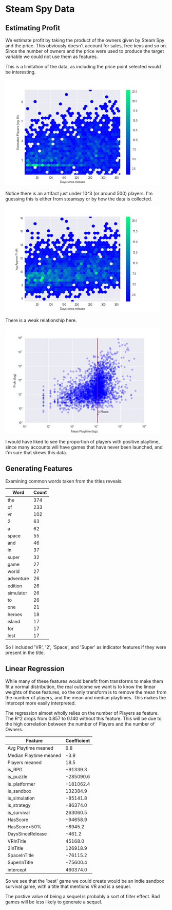 # Steam Spy Data

## Estimating Profit

We estimate profit by taking the product of the owners given by Steam Spy and the price. This obviously doesn't account for sales, free keys and so on. Since the number of owners and the price were used to produce the target variable we could not use them as features.

This is a limitation of the data, as including the price point selected would be interesting.


![Players by Days Since Release](./plots/players_by_days.png)

Notice there is an artifact just under 10^3 (or around 500) players. I'm guessing this is either from steamspy or by how the data is collected.

![Profit by Days Since Release](./plots/profit_by_days.png)

There is a weak relationship here.

![Profit by Playtime](./plots/profit_by_playtime.png)

I would have liked to see the proportion of players with positive playtime, since many accounts will have games that have never been launched, and I'm sure that skews this data.

## Generating Features

Examining common words taken from the titles reveals:

| Word  | Count |
|-------|-------|
| the   |   374 |
| of    |   233 |
| vr    |   102 |
| 2     |    63 |
| a     |    62 |
| space |    55 |
| and   |    46 |
|in        | 37 |
|super     | 32 |
| game     | 27 |
|world     | 27 |
|adventure | 26 |
|edition   | 26 |
|simulator | 26 |
|to        | 26 |
|one       | 21 |
|heroes    | 18 |
|island    | 17 |
|for       | 17 |
|lost      | 17 |

So I included 'VR', '2', 'Space', and 'Super' as indicator features if they were present in the title.

## Linear Regression

While many of these features would benefit from transforms to make them fit a normal distribution, the real outcome we want is to know the linear weights of those features, so the only transform is to remove the mean from the number of players, and the mean and median playtimes. This makes the intercept more easily interpreted.

The regression almost wholly relies on the number of Players as feature. The R^2 drops from 0.857 to 0.140 without this feature. This will be due to the high correlation between the number of Players and the number of Owners.

| Feature               |   Coefficient | 
|-----------------------|---------------|
|Avg Playtime meaned    |        6.8    |
|Median Playtime meaned |       -3.9    |
|Players meaned         |       18.5    |
|is_RPG                 |   -91339.3    |
|is_puzzle              |  -285090.6    |
|is_platformer          |  -181062.4    |
|is_sandbox             |   132384.9    |
|is_simulation          |   -85141.8    |
|is_strategy            |   -86374.0    |
|is_survival            |   263060.5    |
|HasScore               |   -94658.9    |
|HasScore>50%           |    -8945.2    |
|DaysSinceRelease       |     -461.2    |
|VRInTitle              |    45168.0    |
|2InTitle               |   126918.9    |
|SpaceInTitle           |   -76115.2    |
|SuperInTitle           |   -75600.4    |
|intercept              |   460374.0    |


So we see that the 'best' game we could create would be an indie sandbox survival game, with a title that mentions VR and is a sequel.

The postive value of being a sequel is probably a sort of filter effect. Bad games will be less likely to generate a sequel.

